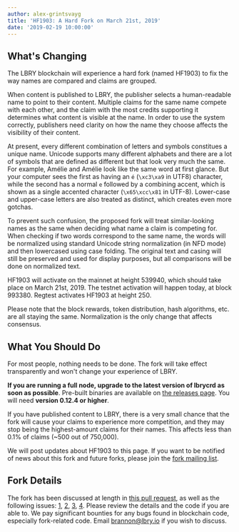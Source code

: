 ```yaml
---
author: alex-grintsvayg
title: 'HF1903: A Hard Fork on March 21st, 2019'
date: '2019-02-19 10:00:00'
---
```


## What's Changing

The LBRY blockchain will experience a hard fork (named HF1903) to fix the way names are compared and claims are grouped. 

When content is published to LBRY, the publisher selects a human-readable name to point to their content. Multiple claims for the same 
name compete with each other, and the claim with the most credits supporting it determines what content is visible at the name.
In order to use the system correctly, publishers need clarity on how the name they choose affects the visibility of their content.

At present, every different combination of letters and symbols constitues a unique name. Unicode supports many different alphabets
and there are a lot of symbols that are defined as different but that look very much the same. For example, Amélie and Amélie look like the
same word at first glance. But your computer sees the first as having an `é` (`\xc3\xa9` in UTF8) character, while the second has a normal 
`e` followed by a combining accent, which is shown as a single accented character (`\x65\xcc\x81` in UTF-8). Lower-case and 
upper-case letters are also treated as distinct, which creates even more gotchas.

To prevent such confusion, the proposed fork will treat similar-looking names as the same when deciding what name a claim is competing
for. When checking if two words correspond to the same name, the words will be normalized using standard Unicode string normalization (in 
NFD mode) and then lowercased using case folding. The original text and casing will still be preserved and used for display purposes, 
but all comparisons will be done on normalized text.

HF1903 will activate on the mainnet at height 539940, which should take place on March 21st, 2019. 
The testnet activation will happen today, at block 993380. 
Regtest activates HF1903 at height 250.

Please note that the block rewards, token distribution, hash algorithms, etc. are all staying the same. Normalization is the only change
that affects consensus.

## What You Should Do

For most people, nothing needs to be done. The fork will take effect transparently and won't change your experience of LBRY.

**If you are running a full node, upgrade to the latest version of lbrycrd as soon as possible**.
Pre-built binaries are available on [the releases page](https://github.com/lbryio/lbrycrd/releases). You will need **version 0.12.4 or higher**.

If you have published content to LBRY, there is a very small chance that the fork will cause your claims to experience more competition, 
and they may stop being the highest-amount claims for their names. This affects less than 0.1% of claims (~500 out of 750,000). 

We will post updates about HF1903 to this page. If you want to be notified of news about this fork and future forks, please join the [fork mailing list](/forklist).

## Fork Details

The fork has been discussed at length in [this pull request](https://github.com/lbryio/lbrycrd/pull/235), as well as the following issues: [1](https://github.com/lbryio/lbrycrd/issues/65), 
[2](https://github.com/lbryio/lbrycrd/issues/204), [3](https://github.com/lbryio/lbrycrd/issues/208), [4](https://github.com/lbryio/lbrycrd/issues/234).
Please review the details and the code if you are able to. We pay significant bounties for any bugs found in blockchain code, especially 
fork-related code. Email brannon@lbry.io if you wish to discuss.

